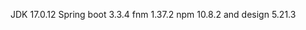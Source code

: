 
JDK             17.0.12
Spring boot     3.3.4
fnm             1.37.2
npm             10.8.2
and design      5.21.3